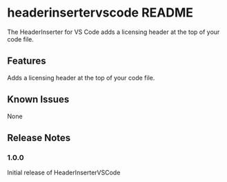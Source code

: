 # headerinsertervscode README

The HeaderInserter for VS Code adds a licensing header at the top of your code file.

## Features

Adds a licensing header at the top of your code file.

## Known Issues

None

## Release Notes

### 1.0.0

Initial release of HeaderInserterVSCode
